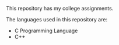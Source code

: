 This repository has my college assignments.

The languages used in this repository are:
- C Programming Language
- C++ 
